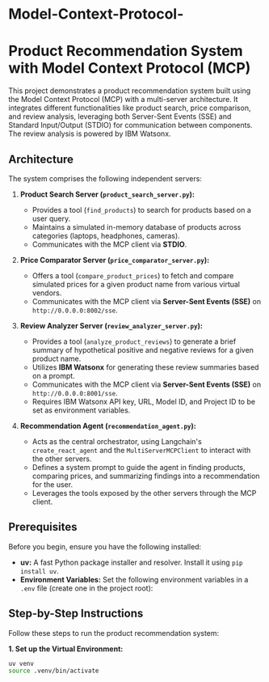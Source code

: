 # Model-Context-Protocol-


# Product Recommendation System with Model Context Protocol (MCP)

This project demonstrates a product recommendation system built using the Model Context Protocol (MCP) with a multi-server architecture. It integrates different functionalities like product search, price comparison, and review analysis, leveraging both Server-Sent Events (SSE) and Standard Input/Output (STDIO) for communication between components. The review analysis is powered by IBM Watsonx.

## Architecture

The system comprises the following independent servers:

1.  **Product Search Server (`product_search_server.py`):**
    * Provides a tool (`find_products`) to search for products based on a user query.
    * Maintains a simulated in-memory database of products across categories (laptops, headphones, cameras).
    * Communicates with the MCP client via **STDIO**.

2.  **Price Comparator Server (`price_comparator_server.py`):**
    * Offers a tool (`compare_product_prices`) to fetch and compare simulated prices for a given product name from various virtual vendors.
    * Communicates with the MCP client via **Server-Sent Events (SSE)** on `http://0.0.0.0:8002/sse`.

3.  **Review Analyzer Server (`review_analyzer_server.py`):**
    * Provides a tool (`analyze_product_reviews`) to generate a brief summary of hypothetical positive and negative reviews for a given product name.
    * Utilizes **IBM Watsonx** for generating these review summaries based on a prompt.
    * Communicates with the MCP client via **Server-Sent Events (SSE)** on `http://0.0.0.0:8001/sse`.
    * Requires IBM Watsonx API key, URL, Model ID, and Project ID to be set as environment variables.

4.  **Recommendation Agent (`recommendation_agent.py`):**
    * Acts as the central orchestrator, using Langchain's `create_react_agent` and the `MultiServerMCPClient` to interact with the other servers.
    * Defines a system prompt to guide the agent in finding products, comparing prices, and summarizing findings into a recommendation for the user.
    * Leverages the tools exposed by the other servers through the MCP client.

## Prerequisites

Before you begin, ensure you have the following installed:

* **uv:** A fast Python package installer and resolver. Install it using `pip install uv`.
* **Environment Variables:** Set the following environment variables in a `.env` file (create one in the project root):

## Step-by-Step Instructions

Follow these steps to run the product recommendation system:

**1. Set up the Virtual Environment:**

   ```bash
   uv venv
   source .venv/bin/activate



